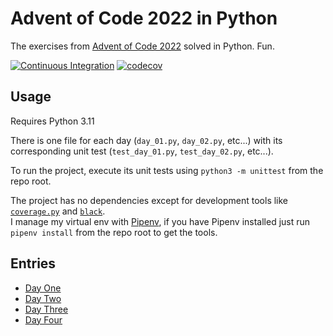 # Advent of Code 2022 in Python

The exercises from [Advent of Code 2022](https://adventofcode.com/2022) solved in Python. Fun.

[![Continuous Integration](https://github.com/federico-paolillo/aoc2022/actions/workflows/ci.yml/badge.svg)](https://github.com/federico-paolillo/aoc2022/actions/workflows/ci.yml)
[![codecov](https://codecov.io/gh/federico-paolillo/aoc2022/branch/main/graph/badge.svg?token=U9V6AVCF8T)](https://codecov.io/gh/federico-paolillo/aoc2022)

## Usage

Requires Python 3.11

There is one file for each day (`day_01.py`, `day_02.py`, etc...) with its corresponding unit test (`test_day_01.py`, `test_day_02.py`, etc...).

To run the project, execute its unit tests using `python3 -m unittest` from the repo root.

The project has no dependencies except for development tools like [`coverage.py`](https://coverage.readthedocs.io) and [`black`](https://github.com/psf/black).  
I manage my virtual env with [Pipenv](https://pipenv.pypa.io/en/latest/), if you have Pipenv installed just run `pipenv install` from the repo root to get the tools.

## Entries

- [Day One](docs/day_01.md)
- [Day Two](docs/day_02.md)
- [Day Three](docs/day_03.md)
- [Day Four](docs/day_04.md)
